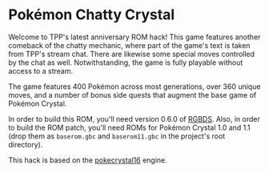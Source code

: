 # Pokémon Chatty Crystal

Welcome to TPP's latest anniversary ROM hack! This game features another comeback of the chatty mechanic, where part
of the game's text is taken from TPP's stream chat. There are likewise some special moves controlled by the chat as
well. Notwithstanding, the game is fully playable without access to a stream.

The game features 400 Pokémon across most generations, over 360 unique moves, and a number of bonus side quests that
augment the base game of Pokémon Crystal.

In order to build this ROM, you'll need version 0.6.0 of [RGBDS]. Also, in order to build the ROM patch, you'll need
ROMs for Pokémon Crystal 1.0 and 1.1 (drop them as `baserom.gbc` and `baserom11.gbc` in the project's root directory).

This hack is based on the [pokecrystal16] engine.

[RGBDS]: https://github.com/gbdev/rgbds
[pokecrystal16]: https://github.com/aaaaaa123456789/pokecrystal16
